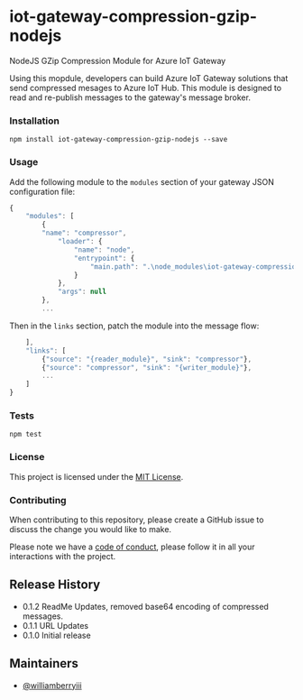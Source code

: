 # iot-gateway-compression-gzip-nodejs
NodeJS GZip Compression Module for Azure IoT Gateway

Using this mopdule, developers can build Azure IoT Gateway solutions that send compressed mesages to Azure IoT Hub.  This module is designed to read and re-publish messages to the gateway's message broker.

### Installation 

`npm install iot-gateway-compression-gzip-nodejs --save`

### Usage

Add the following module to the `modules` section of your gateway JSON configuration file:

```javascript 
{
    "modules": [
        {
        "name": "compressor",
            "loader": {
                "name": "node",
                "entrypoint": {
                    "main.path": ".\node_modules\iot-gateway-compression-gzip-nodejs\compressor.js"
                }
            },
            "args": null
        },
        ...
```

Then in the `links` section, patch the module into the message flow:

```javascript 
    ],
    "links": [
        {"source": "{reader_module}", "sink": "compressor"},
        {"source": "compressor", "sink": "{writer_module}"},
        ...
    ]
}
```

### Tests

`npm test`

### License

This project is licensed under the [MIT License](LICENSE).

### Contributing

When contributing to this repository, please create a GitHub issue to discuss the change you would like to make.

Please note we have a [code of conduct](CONTRIBUTING.md), please follow it in all your interactions with the project.

## Release History

* 0.1.2 ReadMe Updates, removed base64 encoding of compressed messages.
* 0.1.1 URL Updates
* 0.1.0 Initial release

## Maintainers

- [@williamberryiii](https://github.com/WilliamBerryiii)